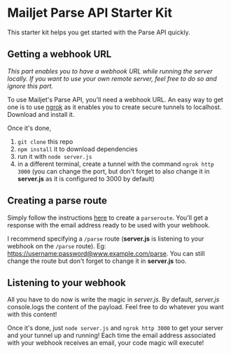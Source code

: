Mailjet Parse API Starter Kit
==

This starter kit helps you get started with the Parse API quickly.

Getting a webhook URL
--
*This part enables you to have a webhook URL while running the server locally. If you want to use your own remote server, feel free to do so and ignore this part.*

To use Mailjet's Parse API, you'll need a webhook URL. An easy way to get one is to use [ngrok](https://ngrok.com/) as it enables you to create secure tunnels to localhost. Download and install it.

Once it's done,
  1. `git clone` this repo
  2. `npm install` it to download dependencies
  3. run it with `node server.js`
  4. in a different terminal, create a tunnel with the command `ngrok http 3000` (you can change the port, but don't forget to also change it in **server.js** as it is configured to 3000 by default)

Creating a parse route
--
Simply follow the instructions [here](http://dev.mailjet.com/guides/?shell#basic-setup) to create a `parseroute`. You'll get a response with the email address ready to be used with your webhook.

I recommend specifying a `/parse` route (**server.js** is listening to your webhook on the `/parse` route). Eg: [https://username:password@www.example.com/parse](). You can still change the route but don't forget to change it in **server.js** too.

Listening to your webhook
--
All you have to do now is write the magic in *server.js*. By default, *server.js* console.logs the content of the payload. Feel free to do whatever you want with this content!  

Once it's done, just `node server.js` and `ngrok http 3000` to get your server and your tunnel up and running! Each time the email address associated with your webhook receives an email, your code magic will execute!
